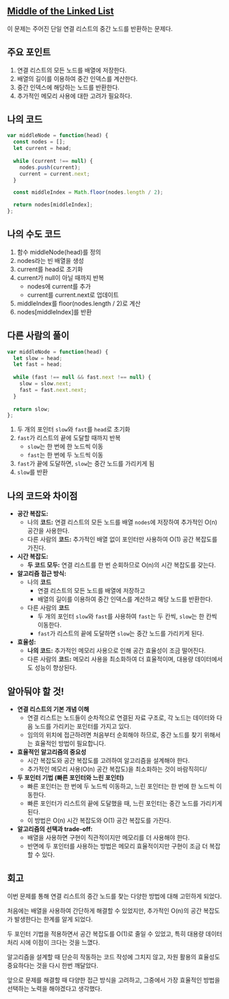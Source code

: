 ## [**Middle of the Linked List**](https://leetcode.com/problems/middle-of-the-linked-list)

이 문제는 주어진 단일 연결 리스트의 중간 노드를 반환하는 문제다.

## 주요 포인트

1. 연결 리스트의 모든 노드를 배열에 저장한다.
2. 배열의 길이를 이용하여 중간 인덱스를 계산한다.
3. 중간 인덱스에 해당하는 노드를 반환한다.
4. 추가적인 메모리 사용에 대한 고려가 필요하다.

## 나의 코드

```jsx
var middleNode = function(head) {
  const nodes = [];
  let current = head;
  
  while (current !== null) {
    nodes.push(current);
    current = current.next;
  }

  const middleIndex = Math.floor(nodes.length / 2);

  return nodes[middleIndex];
};
```

## 나의 수도 코드

1. 함수 middleNode(head)를 정의
2. nodes라는 빈 배열을 생성
3. current를 head로 초기화
4. current가 null이 아닐 때까지 반복
    - nodes에 current를 추가
    - current를 current.next로 업데이트
5. middleIndex를 floor(nodes.length / 2)로 계산
6. nodes[middleIndex]를 반환

## 다른 사람의 풀이

```jsx
var middleNode = function(head) {
  let slow = head;
  let fast = head;
  
  while (fast !== null && fast.next !== null) {
    slow = slow.next;
    fast = fast.next.next;
  }
  
  return slow;
};
```

1. 두 개의 포인터 `slow`와 `fast`를 `head`로 초기화
2. `fast`가 리스트의 끝에 도달할 때까지 반복
    - `slow`는 한 번에 한 노드씩 이동
    - `fast`는 한 번에 두 노드씩 이동
3. `fast`가 끝에 도달하면, `slow`는 중간 노드를 가리키게 됨
4. `slow`를 반환

## 나의 코드와 차이점

- **공간 복잡도:**
    - 나의 **코드:** 연결 리스트의 모든 노드를 배열 `nodes`에 저장하여 추가적인 O(n) 공간을 사용한다.
    - 다른 사람의 **코드:** 추가적인 배열 없이 포인터만 사용하여 O(1) 공간 복잡도를 가진다.
- **시간 복잡도:**
    - **두 코드 모두:** 연결 리스트를 한 번 순회하므로 O(n)의 시간 복잡도를 갖는다.
- **알고리즘 접근 방식:**
    - 나의 **코드**
        - 연결 리스트의 모든 노드를 배열에 저장하고
        - 배열의 길이를 이용하여 중간 인덱스를 계산하고 해당 노드를 반환한다.
    - 다른 사람의 **코드**
        - 두 개의 포인터 `slow`와 `fast`를 사용하여 `fast`는 두 칸씩, `slow`는 한 칸씩 이동한다.
        - `fast`가 리스트의 끝에 도달하면 `slow`는 중간 노드를 가리키게 된다.
- **효율성:**
    - **나의 코드:** 추가적인 메모리 사용으로 인해 공간 효율성이 조금 떨어진다.
    - 다른 사람의 **코드:** 메모리 사용을 최소화하여 더 효율적이며, 대용량 데이터에서도 성능이 향상된다.

## 알아둬야 할 것!

- **연결 리스트의 기본 개념 이해**
    - 연결 리스트는 노드들이 순차적으로 연결된 자료 구조로, 각 노드는 데이터와 다음 노드를 가리키는 포인터를 가지고 있다.
    - 임의의 위치에 접근하려면 처음부터 순회해야 하므로, 중간 노드를 찾기 위해서는 효율적인 방법이 필요합니다.
- **효율적인 알고리즘의 중요성**
    - 시간 복잡도와 공간 복잡도를 고려하여 알고리즘을 설계해야 한다.
    - 추가적인 메모리 사용(O(n) 공간 복잡도)을 최소화하는 것이 바람직히디/
- **두 포인터 기법 (빠른 포인터와 느린 포인터)**
    - 빠른 포인터는 한 번에 두 노드씩 이동하고, 느린 포인터는 한 번에 한 노드씩 이동한다.
    - 빠른 포인터가 리스트의 끝에 도달했을 때, 느린 포인터는 중간 노드를 가리키게 된다.
    - 이 방법은 O(n) 시간 복잡도와 O(1) 공간 복잡도를 가진다.
- **알고리즘의 선택과 trade-off:**
    - 배열을 사용하면 구현이 직관적이지만 메모리를 더 사용해야 한다.
    - 반면에 두 포인터를 사용하는 방법은 메모리 효율적이지만 구현이 조금 더 복잡할 수 있다.

## 회고

이번 문제를 통해 연결 리스트의 중간 노드를 찾는 다양한 방법에 대해 고민하게 되었다.

처음에는 배열을 사용하여 간단하게 해결할 수 있었지만, 추가적인 O(n)의 공간 복잡도가 발생한다는 한계를 알게 되었다.

두 포인터 기법을 적용하면서 공간 복잡도를 O(1)로 줄일 수 있었고, 특히 대용량 데이터 처리 시에 이점이 크다는 것을 느꼈다.

알고리즘을 설계할 때 단순히 작동하는 코드 작성에 그치지 않고, 자원 활용의 효율성도 중요하다는 것을 다시 한번 깨달았다.

앞으로 문제를 해결할 때 다양한 접근 방식을 고려하고, 그중에서 가장 효율적인 방법을 선택하는 노력을 해야겠다고 생각했다.
